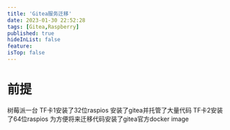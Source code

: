 ```yaml
---
title: 'Gitea服务迁移'
date: 2023-01-30 22:52:28
tags: [Gitea,Raspberry]
published: true
hideInList: false
feature: 
isTop: false
---
```

# 前提
树莓派一台
TF卡1安装了32位raspios 安装了gitea并托管了大量代码
TF卡2安装了64位raspios 为方便将来迁移代码安装了gitea官方docker image